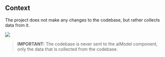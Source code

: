 ## Context

The project does not make any changes to the codebase, but rather collects data from it.

![](embed:context-targetProject)

> **IMPORTANT:** The codebase is never sent to the aiModel component, only the data that is collected from the codebase.
